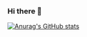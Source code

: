 ### Hi there 👋
[![Anurag's GitHub stats](https://github-readme-stats.vercel.app/api?username=Park1122&hide=stars,contribs)](https://github.com/anuraghazra/github-readme-stats)
